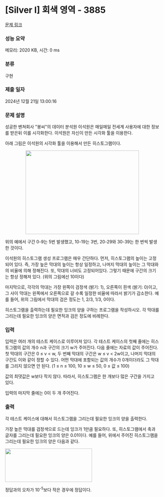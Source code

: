 # [Silver I] 회색 영역 - 3885 

[문제 링크](https://www.acmicpc.net/problem/3885) 

### 성능 요약

메모리: 2020 KB, 시간: 0 ms

### 분류

구현

### 제출 일자

2024년 12월 21일 13:00:16

### 문제 설명

<p>성공한 벤쳐회사 "봉씨"의 데이터 분석원 이석원은 매일매일 전세계 사용자에 대한 정보를 받은뒤 이를 시각화한다. 이석원은 자신이 만든 시각화 툴을 이용한다.</p>

<p>아래 그림은 이석원의 시각화 툴을 이용해서 만든 히스토그램이다.</p>

<p style="text-align: center;"><img alt="" src="https://onlinejudgeimages.s3-ap-northeast-1.amazonaws.com/upload/images/gre.png" style="width: 370px; height: 273px;"></p>

<p>위의 예에서 구간 0-9는 5번 발생했고, 10-19는 3번, 20-29와 30-39는 한 번씩 발생한 것이다.</p>

<p>이석원의 히스토그램 생성 프로그램은 매우 간단하다. 먼저, 히스토그램의 높이는 고정되어 있다. 즉, 가장 높은 막대의 높이는 항상 일정하고, 나머지 막대의 높이는 그 막대와의 비율에 의해 정해진다. 또, 막대의 너비도 고정되어있다. 그렇기 때문에 구간의 크기는 항상 정해져 있다. (위의 그림에선 10이다) </p>

<p>마지막으로, 각각의 막대는 가장 왼쪽이 검정색 (밝기: 1), 오른쪽이 흰색 (밝기: 0)이고, 그 사이 막대는 왼쪽에서 오른쪽으로 갈 수록 일정한 비율에 따라서 밝기가 감소한다. 예를 들어, 위의 그림에서 막대의 검은 정도는 1, 2/3, 1/3, 0이다.</p>

<p>히스토그램을 출력하는데 필요한 잉크의 양을 구하는 프로그램을 작성하시오. 각 막대를 그리는데 필요한 잉크의 양은 면적과 검은 정도에 비례한다.</p>

### 입력 

 <p>입력은 여러 개의 테스트 케이스로 이루어져 있다. 각 테스트 케이스의 첫째 줄에는 히스토그램의 값의 개수 n과 구간의 크기 w가 주어진다. 다음 줄에는 자료의 값이 주어진다. 첫 막대의 구간은 0 ≤ v < w, 두 번째 막대의 구간은 w ≤ v < 2w이고, 나머지 막대의 구간도 이와 같이 정할 수 있다. 어떤 막대에 포함되는 값의 개수가 0개이더라도 그 막대를 그리지 않으면 안 된다. (1 ≤ n ≤ 100, 10 ≤ w ≤ 50, 0 ≤ 값 ≤ 100)</p>

<p>값의 최댓값은 w보다 작지 않다. 따라서, 히스토그램은 한 개보다 많은 구간을 가지고 있다.</p>

<p>입력의 마지막 줄에는 0이 두 개 주어진다.</p>

### 출력 

 <p>각 테스트 케이스에 대해서 히스토그램을 그리는데 필요한 잉크의 양을 출력한다.</p>

<p>가장 높은 막대를 검정색으로 드는데 잉크가 1만큼 필요하다. 또, 히스토그램에서 축과 글자를 그리는데 필요한 잉크의 양은 0.01이다. 예를 들어, 위에서 주어진 히스토그램을 그리는데 필요한 잉크의 양은 다음과 같다.</p>

<p><img alt="" src="/upload/images/ink.png" style="width: 284px; height: 109px;"></p>

<p>정답과의 오차가 10<sup>-5</sup>보다 작은 경우에 정답이다.</p>

